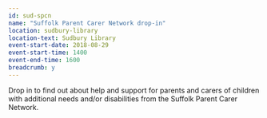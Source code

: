 ```yaml
---
id: sud-spcn
name: "Suffolk Parent Carer Network drop-in"
location: sudbury-library
location-text: Sudbury Library
event-start-date: 2018-08-29
event-start-time: 1400
event-end-time: 1600
breadcrumb: y
---
```


Drop in to find out about help and support for parents and carers of children with additional needs and/or disabilities from the Suffolk Parent Carer Network.
